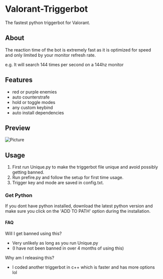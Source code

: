# Valorant-Triggerbot
The fastest python triggerbot for Valorant.

## About
The reaction time of the bot is extremely fast as it is optimized for speed and only limited by your monitor refresh rate.

e.g. It will search 144 times per second on a 144hz monitor

## Features
- red or purple enemies
- auto counterstrafe
- hold or toggle modes
- any custom keybind
- auto install dependencies

## Preview
![Picture](https://i.ibb.co/N9cGj7J/preview.png)

## Usage
1. First run Unique.py to make the triggerbot file unique and avoid possibly getting banned.
1. Run prefire.py and follow the setup for first time usage.
2. Trigger key and mode are saved in config.txt.

### Get Python
If you dont have python installed, download the latest python version
and make sure you click on the 'ADD TO PATH' option during
the installation.

#### FAQ
Will I get banned using this?

- Very unlikely as long as you run Unique.py
- (I have not been banned in over 4 months of using this)

Why am I releasing this?

- I coded another triggerbot in c++ which is faster and has more options lol
